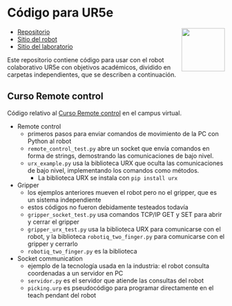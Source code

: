 # Código para UR5e

<img align="right" width="100" height="100" src="/UR5e/assets/ur5e.png">

- [Repositorio](https://github.com/Laboratorio-de-Robotica/UR5e)
- [Sitio del robot](https://sites.google.com/ing.austral.edu.ar/jacobot/sobre-el-cobot/documentaci%C3%B3n?authuser=0)
- [Sitio del laboratorio](https://sites.google.com/ing.austral.edu.ar/laboratoriodeingeniera/inicio)

Este repositorio contiene código para usar con el robot colaborativo UR5e con objetivos académicos, dividido en carpetas independientes, que se describen a continuación.

## Curso Remote control
Código relativo al [Curso Remote control](https://campusvirtual.austral.edu.ar/course/view.php?id=16181&section=0) en el campus virtual.

- Remote control
  - primeros pasos para enviar comandos de movimiento de la PC con Python al robot
  - `remote_control_test.py` abre un socket que envía comandos en forma de strings, demostrando las comunicaciones de bajo nivel.
  - `urx_example.py` usa la biblioteca URX que oculta las comunicaciones de bajo nivel, implementando los comandos como métodos.
    - La biblioteca URX se instala con `pip install urx`
- Gripper
  - los ejemplos anteriores mueven el robot pero no el gripper, que es un sistema independiente
  - estos códigos no fueron debidamente testeados todavía
  - `gripper_socket_test.py` usa comandos TCP/IP GET y SET para abrir y cerrar el gripper
  - `gripper_urx_test.py` usa la biblioteca URX para comunicarse con el robot, y la biblioteca `robotiq_two_finger.py` para comunicarse con el gripper y cerrarlo
  - `robotiq_two_finger.py` es la biblioteca
- Socket communication
  - ejemplo de la tecnología usada en la industria: el robot consulta coordenadas a un servidor en PC
  - `servidor.py` es el servidor que atiende las consultas del robot
  - `picking.urp` es pseudocódigo para programar directamente en el teach pendant del robot